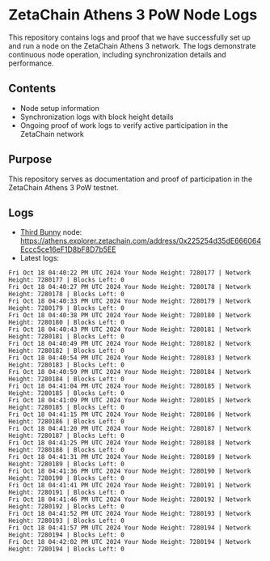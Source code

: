 # ZetaChain Athens 3 PoW Node Logs
This repository contains logs and proof that we have successfully set up and run a node on the ZetaChain Athens 3 network. The logs demonstrate continuous node operation, including synchronization details and performance.

## Contents
- Node setup information
- Synchronization logs with block height details
- Ongoing proof of work logs to verify active participation in the ZetaChain network

## Purpose
This repository serves as documentation and proof of participation in the ZetaChain Athens 3 PoW testnet.

## Logs

- [Third Bunny](https://thirdbunny.xyz/) node: https://athens.explorer.zetachain.com/address/0x225254d35dE666064Eccc5ce16eF1D8bF8D7b5EE
- Latest logs:
```
Fri Oct 18 04:40:22 PM UTC 2024 Your Node Height: 7280177 | Network Height: 7280177 | Blocks Left: 0
Fri Oct 18 04:40:27 PM UTC 2024 Your Node Height: 7280178 | Network Height: 7280178 | Blocks Left: 0
Fri Oct 18 04:40:33 PM UTC 2024 Your Node Height: 7280179 | Network Height: 7280179 | Blocks Left: 0
Fri Oct 18 04:40:38 PM UTC 2024 Your Node Height: 7280180 | Network Height: 7280180 | Blocks Left: 0
Fri Oct 18 04:40:43 PM UTC 2024 Your Node Height: 7280181 | Network Height: 7280181 | Blocks Left: 0
Fri Oct 18 04:40:49 PM UTC 2024 Your Node Height: 7280182 | Network Height: 7280182 | Blocks Left: 0
Fri Oct 18 04:40:54 PM UTC 2024 Your Node Height: 7280183 | Network Height: 7280183 | Blocks Left: 0
Fri Oct 18 04:40:59 PM UTC 2024 Your Node Height: 7280184 | Network Height: 7280184 | Blocks Left: 0
Fri Oct 18 04:41:04 PM UTC 2024 Your Node Height: 7280185 | Network Height: 7280185 | Blocks Left: 0
Fri Oct 18 04:41:09 PM UTC 2024 Your Node Height: 7280185 | Network Height: 7280185 | Blocks Left: 0
Fri Oct 18 04:41:15 PM UTC 2024 Your Node Height: 7280186 | Network Height: 7280186 | Blocks Left: 0
Fri Oct 18 04:41:20 PM UTC 2024 Your Node Height: 7280187 | Network Height: 7280187 | Blocks Left: 0
Fri Oct 18 04:41:25 PM UTC 2024 Your Node Height: 7280188 | Network Height: 7280188 | Blocks Left: 0
Fri Oct 18 04:41:31 PM UTC 2024 Your Node Height: 7280189 | Network Height: 7280189 | Blocks Left: 0
Fri Oct 18 04:41:36 PM UTC 2024 Your Node Height: 7280190 | Network Height: 7280190 | Blocks Left: 0
Fri Oct 18 04:41:41 PM UTC 2024 Your Node Height: 7280191 | Network Height: 7280191 | Blocks Left: 0
Fri Oct 18 04:41:46 PM UTC 2024 Your Node Height: 7280192 | Network Height: 7280192 | Blocks Left: 0
Fri Oct 18 04:41:52 PM UTC 2024 Your Node Height: 7280193 | Network Height: 7280193 | Blocks Left: 0
Fri Oct 18 04:41:57 PM UTC 2024 Your Node Height: 7280194 | Network Height: 7280194 | Blocks Left: 0
Fri Oct 18 04:42:02 PM UTC 2024 Your Node Height: 7280194 | Network Height: 7280194 | Blocks Left: 0
```
